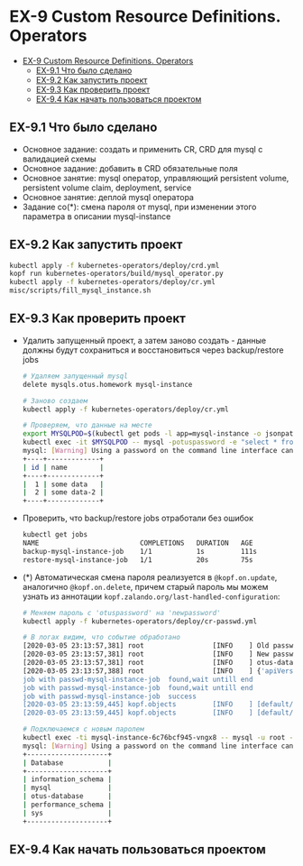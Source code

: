 # EX-9 Custom Resource Definitions. Operators

* [EX-9 Custom Resource Definitions. Operators](#ex-9-custom-resource-definitions-operators)
  * [EX-9.1 Что было сделано](#ex-91-%d0%a7%d1%82%d0%be-%d0%b1%d1%8b%d0%bb%d0%be-%d1%81%d0%b4%d0%b5%d0%bb%d0%b0%d0%bd%d0%be)
  * [EX-9.2 Как запустить проект](#ex-92-%d0%9a%d0%b0%d0%ba-%d0%b7%d0%b0%d0%bf%d1%83%d1%81%d1%82%d0%b8%d1%82%d1%8c-%d0%bf%d1%80%d0%be%d0%b5%d0%ba%d1%82)
  * [EX-9.3 Как проверить проект](#ex-93-%d0%9a%d0%b0%d0%ba-%d0%bf%d1%80%d0%be%d0%b2%d0%b5%d1%80%d0%b8%d1%82%d1%8c-%d0%bf%d1%80%d0%be%d0%b5%d0%ba%d1%82)
  * [EX-9.4 Как начать пользоваться проектом](#ex-94-%d0%9a%d0%b0%d0%ba-%d0%bd%d0%b0%d1%87%d0%b0%d1%82%d1%8c-%d0%bf%d0%be%d0%bb%d1%8c%d0%b7%d0%be%d0%b2%d0%b0%d1%82%d1%8c%d1%81%d1%8f-%d0%bf%d1%80%d0%be%d0%b5%d0%ba%d1%82%d0%be%d0%bc)

## EX-9.1 Что было сделано

* Основное задание: создать и применить CR, CRD для mysql с валидацией схемы
* Основное задание: добавить в CRD обязательные поля
* Основное занятие: mysql оператор, управляющий persistent volume, persistent volume claim, deployment, service
* Основное занятие: деплой mysql оператора
* Задание со(*): смена пароля от mysql, при изменении этого параметра в описании mysql-instance

## EX-9.2 Как запустить проект

```bash
kubectl apply -f kubernetes-operators/deploy/crd.yml
kopf run kubernetes-operators/build/mysql_operator.py
kubectl apply -f kubernetes-operators/deploy/cr.yml
misc/scripts/fill_mysql_instance.sh
```

## EX-9.3 Как проверить проект

* Удалить запущенный проект, а затем заново создать - данные должны будут сохраниться и восстановиться через backup/restore jobs

  ```bash
  # Удаляем запущенный mysql
  delete mysqls.otus.homework mysql-instance

  # Заново создаем
  kubectl apply -f kubernetes-operators/deploy/cr.yml

  # Проверяем, что данные на месте
  export MYSQLPOD=$(kubectl get pods -l app=mysql-instance -o jsonpath="{.items[*].metadata.name}")
  kubectl exec -it $MYSQLPOD -- mysql -potuspassword -e "select * from test;" otus-database
  mysql: [Warning] Using a password on the command line interface can be insecure.
  +----+-------------+
  | id | name        |
  +----+-------------+
  |  1 | some data   |
  |  2 | some data-2 |
  +----+-------------+
  ```

* Проверить, что backup/restore jobs отработали без ошибок

  ```bash
  kubectl get jobs
  NAME                         COMPLETIONS   DURATION   AGE
  backup-mysql-instance-job    1/1           1s         111s
  restore-mysql-instance-job   1/1           20s        75s
  ```

* (*) Автоматическая смена пароля реализуется в `@kopf.on.update`, аналогично `@kopf.on.delete`, причем старый пароль мы можем узнать из аннотации `kopf.zalando.org/last-handled-configuration`:

  ```bash
  # Меняем пароль с 'otuspassword' на 'newpassword'
  kubectl apply -f kubernetes-operators/deploy/cr-passwd.yml
  ```

  ```bash
  # В логах видим, что событие обработано
  [2020-03-05 23:13:57,381] root                 [INFO    ] Old password: 'otuspassword'
  [2020-03-05 23:13:57,381] root                 [INFO    ] New password: 'newpassword'
  [2020-03-05 23:13:57,381] root                 [INFO    ] otus-database
  [2020-03-05 23:13:57,388] root                 [INFO    ] {'apiVersion': 'batch/v1', 'kind': 'Job', 'metadata': {'namespace': 'default', 'name': 'passwd-mysql-instance-job'}, 'spec': {'template': {'metadata': {'name': 'passwd-mysql-instance-job'}, 'spec': {'restartPolicy': 'OnFailure', 'containers': [{'name': 'passwd-mysql-instance', 'image': 'mysql:5.7', 'imagePullPolicy': 'IfNotPresent', 'command': ['/bin/sh', '-c', 'mysql -u root -h mysql-instance -potuspassword -e "UPDATE mysql.user SET authentication_string=PASSWORD(\'newpassword\') WHERE User=\'root\'; FLUSH PRIVILEGES;";']}]}}}}
  job with passwd-mysql-instance-job  found,wait untill end
  job with passwd-mysql-instance-job  found,wait untill end
  job with passwd-mysql-instance-job  success
  [2020-03-05 23:13:59,445] kopf.objects         [INFO    ] [default/mysql-instance] Handler 'update_object_password' succeeded.
  [2020-03-05 23:13:59,445] kopf.objects         [INFO    ] [default/mysql-instance] All handlers succeeded for update.
  ```

  ```bash
  # Подключаемся с новым паролем
  kubectl exec -ti mysql-instance-6c76bcf945-vngx8 -- mysql -u root -pnewpassword -e 'show databases;'
  mysql: [Warning] Using a password on the command line interface can be insecure.
  +--------------------+
  | Database           |
  +--------------------+
  | information_schema |
  | mysql              |
  | otus-database      |
  | performance_schema |
  | sys                |
  +--------------------+

  ```

## EX-9.4 Как начать пользоваться проектом
